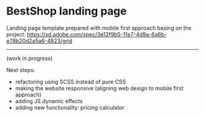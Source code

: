 # BestShop landing page
Landing page template prepared with mobile first approach basing on the project:
https://xd.adobe.com/spec/3e12f9b5-11e7-4d9a-6a6b-e78b20d2a5a6-4823/grid

----

(work in progress)

Next steps:
- refactoring using SCSS instead of pure CSS
- making the website responsive (aligning web design to mobile first approach)
- adding JS dynamic effects
- adding new functionality: pricing calculator
